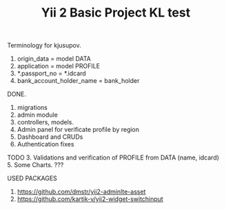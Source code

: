 <p align="center">
    <h1 align="center">Yii 2 Basic Project KL test</h1>
    <br>
</p>

Terminology for kjusupov.
1. origin_data = model DATA
2. application = model PROFILE
3. *.passport_no = *.idcard
4. bank_account_holder_name = bank_holder

DONE.
1. migrations
2. admin module
3. controllers, models.
4. Admin panel for verificate profile by region
5. Dashboard and CRUDs
6. Authentication fixes

TODO
3. Validations and verification of PROFILE from DATA (name, idcard)
5. Some Charts. ???

USED PACKAGES
1. https://github.com/dmstr/yii2-adminlte-asset
2. https://github.com/kartik-v/yii2-widget-switchinput